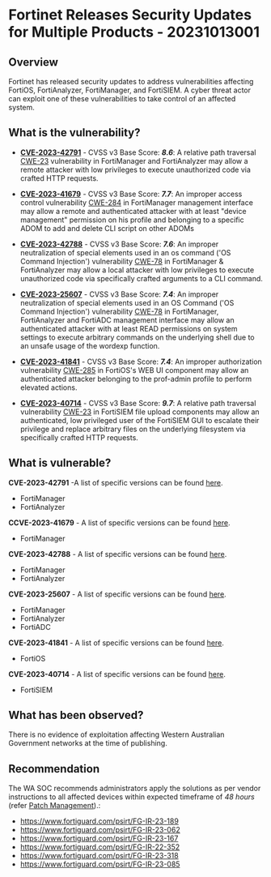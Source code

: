 # Fortinet Releases Security Updates for Multiple Products - 20231013001

## Overview

Fortinet has released security updates to address vulnerabilities affecting FortiOS, FortiAnalyzer, FortiManager, and FortiSIEM. A cyber threat actor can exploit one of these vulnerabilities to take control of an affected system.

## What is the vulnerability?

- [**CVE-2023-42791**](https://cve.mitre.org/cgi-bin/cvename.cgi?name=CVE-2023-42791) - CVSS v3 Base Score: ***8.6***: A relative path traversal [CWE-23](https://cwe.mitre.org/data/definitions/23.html) vulnerability in FortiManager and FortiAnalyzer may allow a remote attacker with low privileges to execute unauthorized code via crafted HTTP requests.

- [**CVE-2023-41679**](https://cve.mitre.org/cgi-bin/cvename.cgi?name=CVE-2023-41679) - CVSS v3 Base Score: ***7.7***: An improper access control vulnerability [CWE-284](https://cwe.mitre.org/data/definitions/284.html) in FortiManager management interface may allow a remote and authenticated attacker with at least "device management" permission on his profile and belonging to a specific ADOM to add and delete CLI script on other ADOMs  

- [**CVE-2023-42788**](https://cve.mitre.org/cgi-bin/cvename.cgi?name=CVE-2023-42788) - CVSS v3 Base Score: ***7.6***: An improper neutralization of special elements used in an os command ('OS Command Injection') vulnerability [CWE-78](https://cwe.mitre.org/data/definitions/78.html) in FortiManager & FortiAnalyzer may allow a local attacker with low privileges to execute unauthorized code via specifically crafted arguments to a CLI command.

- [**CVE-2023-25607**](https://cve.mitre.org/cgi-bin/cvename.cgi?name=CVE-2023-25607) - CVSS v3 Base Score: ***7.4***: An improper neutralization of special elements used in an OS Command ('OS Command Injection') vulnerability [CWE-78](https://cwe.mitre.org/data/definitions/78.html) in FortiManager, FortiAnalyzer and FortiADC  management interface may allow an authenticated attacker with at least READ permissions on system settings to execute arbitrary commands on the underlying shell due to an unsafe usage of the wordexp function.

- [**CVE-2023-41841**](https://cve.mitre.org/cgi-bin/cvename.cgi?name=CVE-2023-41841) - CVSS v3 Base Score: ***7.4***: An improper authorization vulnerability [CWE-285](https://cwe.mitre.org/data/definitions/285.html) in FortiOS's WEB UI component may allow an authenticated attacker belonging to the prof-admin profile to perform elevated actions.

- [**CVE-2023-40714**](https://cve.mitre.org/cgi-bin/cvename.cgi?name=CVE-2023-40714) - CVSS v3 Base Score: ***9.7***: A relative path traversal vulnerability [CWE-23](https://cwe.mitre.org/data/definitions/23.html) in FortiSIEM file upload components may allow an authenticated, low privileged user of the FortiSIEM GUI to escalate their privilege and replace arbitrary files on the underlying filesystem via specifically crafted HTTP requests.

## What is vulnerable?

**CVE-2023-42791** -A list of specific versions can be found [here](https://www.fortiguard.com/psirt/FG-IR-23-189).

- FortiManager
- FortiAnalyzer

**CCVE-2023-41679** - A list of specific versions can be found [here](https://www.fortiguard.com/psirt/FG-IR-23-062).

- FortiManager

**CVE-2023-42788** - A list of specific versions can be found [here](https://www.fortiguard.com/psirt/FG-IR-23-167).

- FortiManager
- FortiAnalyzer

**CVE-2023-25607** - A list of specific versions can be found [here](https://www.fortiguard.com/psirt/FG-IR-22-352).

- FortiManager
- FortiAnalyzer
- FortiADC

**CVE-2023-41841** - A list of specific versions can be found [here](https://www.fortiguard.com/psirt/FG-IR-23-318).

- FortiOS

**CVE-2023-40714** - A list of specific versions can be found [here](https://fortiguard.fortinet.com/psirt/FG-IR-23-085).

- FortiSIEM

## What has been observed?

There is no evidence of exploitation affecting Western Australian Government networks at the time of publishing.

## Recommendation

The WA SOC recommends administrators apply the solutions as per vendor instructions to all affected devices within expected timeframe of *48 hours* (refer [Patch Management](../guidelines/patch-management.md)).:

- <https://www.fortiguard.com/psirt/FG-IR-23-189>
- <https://www.fortiguard.com/psirt/FG-IR-23-062>
- <https://www.fortiguard.com/psirt/FG-IR-23-167>
- <https://www.fortiguard.com/psirt/FG-IR-22-352>
- <https://www.fortiguard.com/psirt/FG-IR-23-318>
- <https://www.fortiguard.com/psirt/FG-IR-23-085>